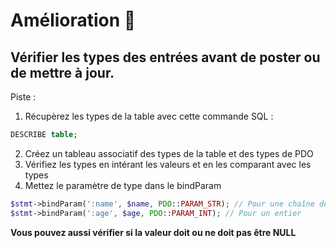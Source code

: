 # Amélioration 🤩

## Vérifier les types des entrées avant de poster ou de mettre à jour.

Piste : 

1. Récupèrez les types de la table avec cette commande SQL : 
```sql
DESCRIBE table;
```
2. Créez un tableau associatif des types de la table et des types de PDO
3. Vérifiez les types en intérant les valeurs et en les comparant avec les types
4. Mettez le paramètre de type dans le bindParam
```php
$stmt->bindParam(':name', $name, PDO::PARAM_STR); // Pour une chaîne de caractères
$stmt->bindParam(':age', $age, PDO::PARAM_INT); // Pour un entier
```

__Vous pouvez aussi vérifier si la valeur doit ou ne doit pas être NULL__